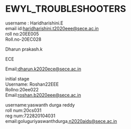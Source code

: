 # EWYL_TROUBLESHOOTERS
username : Haridharishini.E<br>
email id:haridharishini.t2020eee@sece.ac.in<br>
roll no:20EE005<br>
Roll.no-20EC028 

Dharun prakash.k<br>

ECE<br> 

Email;dharun.k2020ece@sece.ac.in

initial stage<br>
Username: Roshan22EEE<br>
Rollno:20ee022<br>
Email:roshan.b2020eee@sece.ac.in

username:yaswanth durga reddy<br> 
roll num:20cs031<br>
reg num:722820104031<br>
email:goluguriyaswanthdurga,n2020aids@sece.ac.in 

